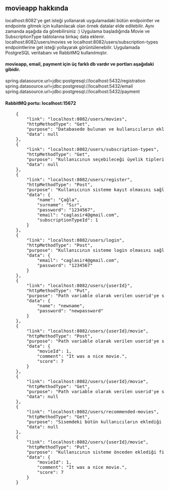 ## movieapp hakkında

localhost:8082'ye get isteği yollanarak uygulamadaki bütün endpointler ve endpointe gitmek için kullanılacak olan örnek datalar elde edilebilir. 
Aynı zamanda aşağıda da görebilirsiniz :) Uygulama başladığında Movie ve SubscriptionType tablolarına birkaç data eklenir. localhost:8082/users/movies ve localhost:8082/users/subscription-types endpointlerine get isteği yollayarak görüntülenebilir.
Uygulamada PostgreSQL veritabanı ve RabbitMQ kullanılmıştır.

#### movieapp, email, payment için üç farklı db vardır ve portları aşağıdaki gibidir.
spring.datasource.url=jdbc:postgresql://localhost:5432/registration
<br>spring.datasource.url=jdbc:postgresql://localhost:5432/email
<br>spring.datasource.url=jdbc:postgresql://localhost:5432/payment

#### RabbitMQ portu: localhost:15672


<pre>
    {
        "link": "localhost:8082/users/movies",
        "httpMethodType": "Get",
        "purpose": "Databasede bulunan ve kullanıcıların ekleyebileceği filmleri (Movie tablosu) getiren endpoint.",
        "data": null
    },
    {
        "link": "localhost:8082/users/subscription-types",
        "httpMethodType": "Get",
        "purpose": "Kullanıcının seçebileceği üyelik tiplerini (SubscriptionType tablosu) getiren endpoint.",
        "data": null
    },
    {
        "link": "localhost:8082/users/register",
        "httpMethodType": "Post",
        "purpose": "Kullanıcının sisteme kayıt olmasını sağlayan endpoint.",
        "data": {
            "name": "Çağla",
            "surname": "Sır",
            "password": "1234567",
            "email": "caglasir4@gmail.com",
            "subscriptionTypeId": 1
        }
    },
    {
        "link": "localhost:8082/users/login",
        "httpMethodType": "Post",
        "purpose": "Kullanıcının sisteme login olmasını sağlayan endpoint.",
        "data": {
            "email": "caglasir4@gmail.com",
            "password": "1234567"
        }
    },
    {
        "link": "localhost:8082/users/{userId}",
        "httpMethodType": "Put",
        "purpose": "Path variable olarak verilen userid'ye sahip kullanıcının ismini ve şifresini değiştirmesini sağlayan endpoint.",
        "data": {
            "name": "newname",
            "password": "newpassword"
        }
    },
    {
        "link": "localhost:8082/users/{userId}/movie",
        "httpMethodType": "Post",
        "purpose": "Path variable olarak verilen userid'ye sahip kullanıcının sisteme film eklemesini sağlayan endpoint.",
        "data": {
            "movieId": 1,
            "comment": "It was a nice movie.",
            "score": 7
        }
    },
    {
        "link": "localhost:8082/users/{userId}/movie",
        "httpMethodType": "Get",
        "purpose": "Path variable olarak verilen userid'ye sahip kullanıcının eklediği filmleri getiren endpoint.",
        "data": null
    },
    {
        "link": "localhost:8082/users/recommended-movies",
        "httpMethodType": "Get",
        "purpose": "Sisemdeki bütün kullanıcıların eklediği bütün filmleri getiren endpoint.",
        "data": null
    },
    {
        "link": "localhost:8082/users/{userId}/movie",
        "httpMethodType": "Put",
        "purpose": "Kullanıcının sisteme önceden eklediği filmin yorumunu ve puanını güncellemesini sağlar.",
        "data": {
            "movieId": 1,
            "comment": "It was a nice movie.",
            "score": 7
        }
    }</pre>